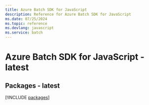 ```yaml
---
title: Azure Batch SDK for JavaScript
description: Reference for Azure Batch SDK for JavaScript
ms.date: 07/25/2024
ms.topic: reference
ms.devlang: javascript
ms.service: batch
---
```

# Azure Batch SDK for JavaScript - latest
## Packages - latest
[!INCLUDE [packages](batch-index.md)]